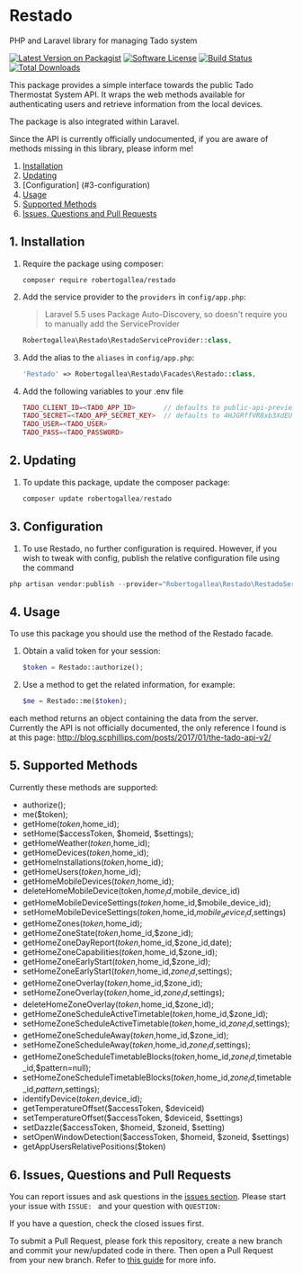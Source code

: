 # Restado
PHP and Laravel library for managing Tado system

[![Latest Version on Packagist](https://img.shields.io/packagist/v/robertogallea/restado.svg?style=flat-square)](https://packagist.org/packages/robertogallea/restado)
[![Software License](https://img.shields.io/badge/license-MIT-brightgreen.svg?style=flat-square)](LICENSE.md)
[![Build Status](https://img.shields.io/travis/jeroennoten/Laravel-AdminLTE/master.svg?style=flat-square)](https://travis-ci.org/jeroennoten/Laravel-AdminLTE)
[![Total Downloads](https://img.shields.io/packagist/dt/robertogallea/restado.svg?style=flat-square)](https://packagist.org/packages/robertogallea/restado)


This package provides a simple interface towards the public Tado Thermostat System API. It wraps the web methods available for authenticating users and retrieve information from the local devices. 

The package is also integrated within Laravel.

Since the API is currently officially undocumented, if you are aware of methods missing in this library, please inform me!


 1. [Installation](#1-installation)
 2. [Updating](#2-updating)
 3. [Configuration] (#3-configuration)
 4. [Usage](#4-usage)
 5. [Supported Methods](#5-supported-methods)
 6. [Issues, Questions and Pull Requests](#6-issues-questions-and-pull-requests)
 
 ## 1. Installation
 
 1. Require the package using composer:
 
     ```
     composer require robertogallea/restado
     ```
     
2. Add the service provider to the `providers` in `config/app.php`:

    > Laravel 5.5 uses Package Auto-Discovery, so doesn't require you to manually add the ServiceProvider

    ```php
    Robertogallea\Restado\RestadoServiceProvider::class,
    ```     
    
3. Add the alias to the `aliases` in `config/app.php`:
    
    ```php
    'Restado' => Robertogallea\Restado\Facades\Restado::class,    
    ```
    
4. Add the following variables to your .env file
    ```php
    TADO_CLIENT_ID=<TADO_APP_ID>       // defaults to public-api-preview
    TADO_SECRET=<TADO_APP_SECRET_KEY>  // defaults to 4HJGRffVR8xb3XdEUQpjgZ1VplJi6Xgw                                                      
    TADO_USER=<TADO_USER>
    TADO_PASS=<TADO_PASSWORD>  
    ```
    
    
## 2. Updating

1. To update this package,  update the composer package:

    ```php
    composer update robertogallea/restado
    ```    
    
## 3. Configuration
    
1. To use Restado, no further configuration is required. However, if you wish to tweak with config, publish the relative
 configuration file using the command

```php
php artisan vendor:publish --provider="Robertogallea\Restado\RestadoServiceProvider" --tag=config
```
    
## 4. Usage    
To use this package you should use the method of the Restado facade. 

1. Obtain a valid token for your session:

    ```php
    $token = Restado::authorize();
    ``` 
    
2. Use a method to get the related information, for example:
    
    ```php
    $me = Restado::me($token);
    ```     
    
each method returns an object containing the data from the server. Currently the API is not officially documented, the only reference I found is at this page: http://blog.scphillips.com/posts/2017/01/the-tado-api-v2/

 
## 5. Supported Methods
Currently these methods are supported:
- authorize();
- me($token);
- getHome($token,$home_id);
- setHome($accessToken, $homeid, $settings);
- getHomeWeather($token,$home_id);
- getHomeDevices($token,$home_id);
- getHomeInstallations($token,$home_id);
- getHomeUsers($token,$home_id);
- getHomeMobileDevices($token,$home_id);
- deleteHomeMobileDevice(token,$home_id,$mobile_device_id)
- getHomeMobileDeviceSettings($token,$home_id,$mobile_device_id);
- setHomeMobileDeviceSettings($token,$home_id,$mobile_device_id,$settings)
- getHomeZones($token,$home_id);
- getHomeZoneState($token,$home_id,$zone_id);
- getHomeZoneDayReport($token,$home_id,$zone_id,date);
- getHomeZoneCapabilities($token,$home_id,$zone_id);
- getHomeZoneEarlyStart($token,$home_id,$zone_id);
- setHomeZoneEarlyStart($token,$home_id,$zone_id,$settings);
- getHomeZoneOverlay($token,$home_id,$zone_id);
- setHomeZoneOverlay($token,$home_id,$zone_id,$settings);
- deleteHomeZoneOverlay($token,$home_id,$zone_id);
- getHomeZoneScheduleActiveTimetable($token,$home_id,$zone_id);
- setHomeZoneScheduleActiveTimetable($token,$home_id,$zone_id,$settings);
- getHomeZoneScheduleAway($token,$home_id,$zone_id);
- setHomeZoneScheduleAway($token,$home_id,$zone_id,$settings);
- getHomeZoneScheduleTimetableBlocks($token,$home_id,$zone_id,$timetable_id,$pattern=null);
- setHomeZoneScheduleTimetableBlocks($token,$home_id,$zone_id,$timetable_id,$pattern,$settings);
- identifyDevice($token,$device_id);        
- getTemperatureOffset($accessToken, $deviceid)
- setTemperatureOffset($accessToken, $deviceid, $settings)
- setDazzle($accessToken, $homeid, $zoneid, $setting)
- setOpenWindowDetection($accessToken, $homeid, $zoneid, $settings)
- getAppUsersRelativePositions($token)

## 6. Issues, Questions and Pull Requests

You can report issues and ask questions in the [issues section](https://github.com/robertogallea/restado/issues). Please start your issue with `ISSUE: ` and your question with `QUESTION: `

If you have a question, check the closed issues first.

To submit a Pull Request, please fork this repository, create a new branch and commit your new/updated code in there. Then open a Pull Request from your new branch. Refer to [this guide](https://help.github.com/articles/about-pull-requests/) for more info.